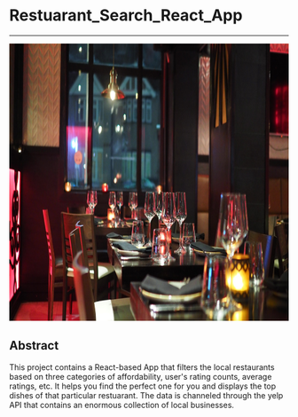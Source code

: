 # Restuarant_Search_React_App
---
<img src='assets/chair-cutlery-diner-dining-941861.jpg' width = 900 height = 500>

## Abstract

This project contains a React-based App that filters the local restaurants based on three categories of affordability, user's rating counts, average ratings,  etc.
It helps you find the perfect one for you and displays the top dishes of that particular restuarant. The data is channeled through the yelp API that contains an enormous collection of local businesses. 
